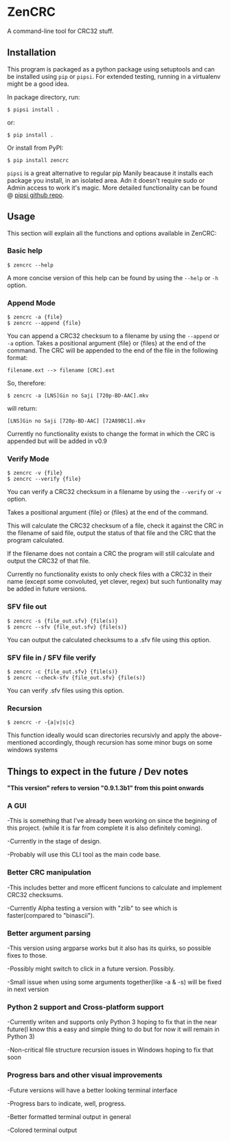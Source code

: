 # ZenCRC

A command-line tool for CRC32 stuff.

## Installation

This program is packaged as a python package using setuptools and can be installed using `pip` or `pipsi`.
For extended testing, running in a virtualenv might be a good idea.

In package directory, run:

    $ pipsi install .

or:

    $ pip install .

Or install from PyPI:

    $ pip install zencrc

`pipsi` is a great alternative to regular pip Manily beacause it installs
each package you install, in an isolated area.
Adn it doesn't require sudo or Admin access to work it's magic.
More detailed functionality can be found @ [pipsi github repo](https://github.com/mitsuhiko/pipsi#readme).

## Usage

This section will explain all the functions and options available in ZenCRC:

### Basic help

    $ zencrc --help

A more concise version of this help can be found by using the `--help` or `-h`
option.

### Append Mode

    $ zencrc -a {file}
    $ zencrc --append {file}

You can append a CRC32 checksum to a filename by using the `--append` or `-a`
option.
Takes a positional argument {file} or {files} at the end of the command.
The CRC will be appended to the end of the file in the following format:

    filename.ext --> filename [CRC].ext

So, therefore:

    $ zencrc -a [LNS]Gin no Saji [720p-BD-AAC].mkv

will return:

    [LNS]Gin no Saji [720p-BD-AAC] [72A89BC1].mkv

Currently no functionality exists to change the format in which the CRC
is appended but will be added in v0.9

### Verify Mode

    $ zencrc -v {file}
    $ zencrc --verify {file}

You can verify a CRC32 checksum in a filename by using the `--verify` or `-v`
option.

Takes a positional argument {file} or {files} at the end of the command.

This will calculate the CRC32 checksum of a file, check it against the CRC
in the filename of said file,
output the status of that file and the CRC that the program calculated.

If the filename does not contain a CRC the program will still calculate
and output the CRC32 of that file.

Currently no functionality exists to only check files with a CRC32 in
their name (except some convoluted, yet clever, regex)
but such funtionality may be added in future versions.

### SFV file out

    $ zencrc -s {file_out.sfv} {file(s)}
    $ zencrc --sfv {file_out.sfv} {file(s)}

You can output the calculated checksums to a .sfv file using this option.

### SFV file in / SFV file verify

    $ zencrc -c {file_out.sfv} {file(s)}
    $ zencrc --check-sfv {file_out.sfv} {file(s)}

You can verify .sfv files using this option.

### Recursion

    $ zencrc -r -{a|v|s|c}

This function ideally would scan directories recursivly and apply the
above-mentioned accordingly, though recursion has some minor bugs on some windows systems

## Things to expect in the future / Dev notes

**"This version" refers to version "0.9.1.3b1" from this point onwards**

### A GUI

-This is something that I've already been working on since the begining of this project. (while it is far from complete it is also definitely coming).

-Currently in the stage of design.

-Probably will use this CLI tool as the main code base.

### Better CRC manipulation

-This includes better and more efficent funcions to calculate and implement CRC32 checksums.

-Currently Alpha testing a version with "zlib" to see which is faster(compared to "binascii").

### Better argument parsing

-This version using argparse works but it also has its quirks, so possible fixes to those.

-Possibly might switch to click in a future version. Possibly.

-Small issue when using some arguments together(like -a & -s) will be fixed in next version

### Python 2 support and Cross-platform support

-Currently writen and supports only Python 3 hoping to fix that in the near future(I know this a easy and simple thing to do but for now it will remain in Python 3)

-Non-critical file structure recursion issues in Windows hoping to fix that soon

### Progress bars and other visual improvements

-Future versions will have a better looking terminal interface

-Progress bars to indicate, well, progress.

-Better formatted terminal output in general

-Colored terminal output